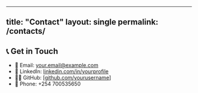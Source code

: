 
---
title: "Contact"
layout: single
permalink: /contacts/
---

## 📞 Get in Touch

- 📧 Email: [your.email@example.com](mailto:your.email@example.com)  
- 💼 LinkedIn: [linkedin.com/in/yourprofile](https://linkedin.com/in/yourprofile)  
- 🧑‍💻 GitHub: [[github.com/yourusername](https://github.com/KipkosgeiSang22)] 
- 📱 Phone: +254 700535650

